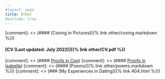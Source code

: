 ```yaml
---
#layout: page
title: Other
#exclude: true
---
```




[comment]: <> (#### [Coxing in Pictures]({% link  other/coxing.markdown %}))
#### [CV (Last updated: July 2022)]({% link  other/CV.pdf %})

[comment]: <> (#### [Proofs in Coq](https://github.com/hei411/software_foundations_coq))
[comment]: <> (#### [Proofs in Isabelle](https://github.com/hei411/Isabelle))
[comment]: <> (#### [Poems]({% link  other/poems.markdown %}))
[comment]: <> (### [My Experiences in Dating]({% link  404.html %}))
